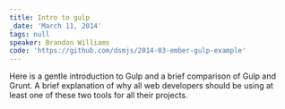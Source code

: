 ```yaml
---
title: Intro to gulp
_date: 'March 11, 2014'
tags: null
speaker: Brandon Williams
code: 'https://github.com/dsmjs/2014-03-ember-gulp-example'
---
```


Here is a gentle introduction to Gulp and a brief comparison of Gulp and Grunt.
A brief explanation of why all web developers should be using at least one of
these two tools for all their projects.
